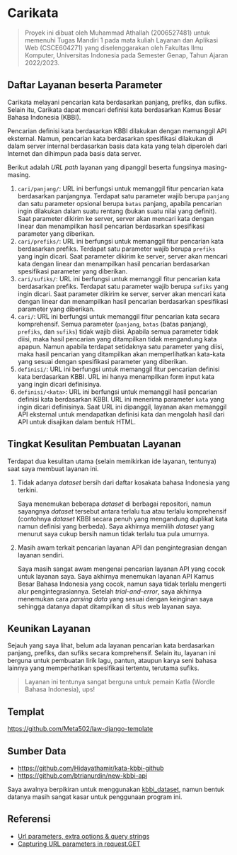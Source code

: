 # Carikata

> Proyek ini dibuat oleh Muhammad Athallah (2006527481) untuk memenuhi Tugas Mandiri 1 pada mata kuliah Layanan dan Aplikasi Web (CSCE604271) yang diselenggarakan oleh Fakultas Ilmu Komputer, Universitas Indonesia pada Semester Genap, Tahun Ajaran 2022/2023.

## Daftar Layanan beserta Parameter

Carikata melayani pencarian kata berdasarkan panjang, prefiks, dan sufiks. Selain itu, Carikata dapat mencari definisi kata berdasarkan Kamus Besar Bahasa Indonesia (KBBI).

Pencarian definisi kata berdasarkan KBBI dilakukan dengan memanggil API eksternal. Namun, pencarian kata berdasarkan spesifikasi dilakukan di dalam server internal berdasarkan basis data kata yang telah diperoleh dari Internet dan dihimpun pada basis data server.

Berikut adalah *URL path* layanan yang dipanggil beserta fungsinya masing-masing.

1. `cari/panjang/`: URL ini berfungsi untuk memanggil fitur pencarian kata berdasarkan panjangnya. Terdapat satu parameter wajib berupa `panjang` dan satu parameter opsional berupa `batas` panjang, apabila pencarian ingin dilakukan dalam suatu rentang (bukan suatu nilai yang definit). Saat parameter dikirim ke server, server akan mencari kata dengan linear dan menampilkan hasil pencarian berdasarkan spesifikasi parameter yang diberikan.
2. `cari/prefiks/`: URL ini berfungsi untuk memanggil fitur pencarian kata berdasarkan prefiks. Terdapat satu parameter wajib berupa `prefiks` yang ingin dicari. Saat parameter dikirim ke server, server akan mencari kata dengan linear dan menampilkan hasil pencarian berdasarkan spesifikasi parameter yang diberikan.
3. `cari/sufiks/`: URL ini berfungsi untuk memanggil fitur pencarian kata berdasarkan prefiks. Terdapat satu parameter wajib berupa `sufiks` yang ingin dicari. Saat parameter dikirim ke server, server akan mencari kata dengan linear dan menampilkan hasil pencarian berdasarkan spesifikasi parameter yang diberikan.
4. `cari/`: URL ini berfungsi untuk memanggil fitur pencarian kata secara komprehensif. Semua parameter (`panjang`, `batas` (batas panjang), `prefiks`, dan `sufiks`) tidak wajib diisi. Apabila semua parameter tidak diisi, maka hasil pencarian yang ditampilkan tidak mengandung kata apapun. Namun apabila terdapat setidaknya satu parameter yang diisi, maka hasil pencarian yang ditampilkan akan memperlihatkan kata-kata yang sesuai dengan spesifikasi parameter yang diberikan.
5. `definisi/`: URL ini berfungsi untuk memanggil fitur pencarian definisi kata berdasarkan KBBI. URL ini hanya menampilkan form input kata yang ingin dicari definisinya.
6. `definisi/<kata>`: URL ini berfungsi untuk memanggil hasil pencarian definisi kata berdasarkan KBBI. URL ini menerima parameter `kata` yang ingin dicari definisinya. Saat URL ini dipanggil, layanan akan memanggil API eksternal untuk mendapatkan definisi kata dan mengolah hasil dari API untuk disajikan dalam bentuk HTML.

## Tingkat Kesulitan Pembuatan Layanan

Terdapat dua kesulitan utama (selain memikirkan ide layanan, tentunya) saat saya membuat layanan ini.

1. Tidak adanya *dataset* bersih dari daftar kosakata bahasa Indonesia yang terkini.

    Saya menemukan beberapa *dataset* di berbagai repositori, namun sayangnya *dataset* tersebut antara terlalu tua atau terlalu komprehensif (contohnya *dataset* KBBI secara penuh yang mengandung duplikat kata namun definisi yang berbeda). Saya akhirnya memilih *dataset* yang menurut saya cukup bersih namun tidak terlalu tua pula umurnya.

2. Masih awam terkait pencarian layanan API dan pengintegrasian dengan layanan sendiri.

    Saya masih sangat awam mengenai pencarian layanan API yang cocok untuk layanan saya. Saya akhirnya menemukan layanan API Kamus Besar Bahasa Indonesia yang cocok, namun saya tidak terlalu mengerti alur pengintegrasiannya. Setelah *trial-and-error*, saya akhirnya menemukan cara *parsing data* yang sesuai dengan keinginan saya sehingga datanya dapat ditampilkan di situs web layanan saya.

## Keunikan Layanan

Sejauh yang saya lihat, belum ada layanan pencarian kata berdasarkan panjang, prefiks, dan sufiks secara komprehensif. Selain itu, layanan ini berguna untuk pembuatan lirik lagu, pantun, ataupun karya seni bahasa lainnya yang memperhatikan spesifikasi tertentu, terutama sufiks.

> Layanan ini tentunya sangat berguna untuk pemain Katla (Wordle Bahasa Indonesia), ups!

## Templat

<https://github.com/Meta502/law-django-template>

## Sumber Data

- <https://github.com/Hidayathamir/kata-kbbi-github>
- <https://github.com/btrianurdin/new-kbbi-api>

Saya awalnya berpikiran untuk menggunakan [kbbi_dataset](https://github.com/fdciabdul/kbbi_dataset), namun bentuk datanya masih sangat kasar untuk penggunaan program ini.

## Referensi

- [Url parameters, extra options & query strings](https://www.webforefront.com/django/accessurlparamstemplates.html)
- [Capturing URL parameters in request.GET](https://stackoverflow.com/a/50714430)
